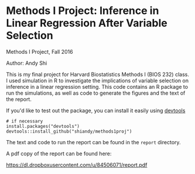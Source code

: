 # Methods I Project: Inference in Linear Regression After Variable Selection
Methods I Project, Fall 2016

Author: Andy Shi

This is my final project for Harvard Biostatistics Methods I (BIOS 232)
class. I used simulation in R to investigate the implications of
variable selection on inference in a linear regression setting. This
code contains an R package to run the simulations, as well as code to
generate the figures and the text of the report.

If you'd like to test out the package, you can install it easily using
[devtools](https://github.com/hadley/devtools)

    # if necessary
    install.packages("devtools")
    devtools::install_github("shiandy/methods1proj")

The text and code to run the report can be found in the `report`
directory.

A pdf copy of the report can be found here:

https://dl.dropboxusercontent.com/u/84506071/report.pdf
